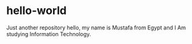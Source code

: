 # hello-world
Just another repository
hello,
my name is Mustafa from Egypt and I Am studying Information Technology.
